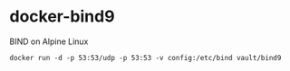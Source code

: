 # docker-bind9

BIND on Alpine Linux

    docker run -d -p 53:53/udp -p 53:53 -v config:/etc/bind vault/bind9
